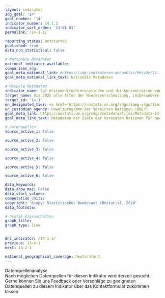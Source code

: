 ```yaml
---
layout: indicator
sdg_goal: '14'
goal_number: '14'
indicator_number: 14.1.1
indicator_sort_order: '14-01-01'
permalink: /14-1-1/

reporting_status: notstarted
published: true
data_non_statistical: false

# Nationale Metadaten
national_indicator_available: 
comparison_sdg: 
goal_meta_national_link: #https://sdg-indikatoren.de/public/MetaDe/14.1.1.pdf
goal_meta_national_link_text: Nationale Metadaten

# Globale Metadaten
indicator_name: (a) Küsteneutrophierungsindex und (b) Konzentration von Plastikmüll
target_name: Bis 2025 alle Arten der Meeresverschmutzung, insbesondere durch vom Lande ausgehende Tätigkeiten und namentlich Meeresmüll und Nährstoffbelastung, verhüten und erheblich verringern
target_id: '14.1'
un_designated_tier: <a href='https://unstats.un.org/sdgs/iaeg-sdgs/tier-classification/' title='Klicken Sie hier um weitere Informationen zur UN-Tier-Klassifikation zu erhalten.'>Tier II</a>
un_custodian_agency: Umweltprogramm der Vereinten Nationen (UNEP)
goal_meta_link: https://unstats.un.org/sdgs/metadata/files/Metadata-14-01-01.pdf
goal_meta_link_text: Metadaten der Ziele der Vereinten Nationen für nachhaltige Entwicklung

# Datenquellen
source_active_1: false

source_active_2: false

source_active_3: false

source_active_4: false

source_active_5: false

source_active_6: false

data_keywords: 
data_show_map: False
data_start_values: 
computation_units: 
copyright: '&copy; Statistisches Bundesamt (Destatis), 2020'
data_footnote: 

# Grafik Eigenschaften
graph_title: 
graph_type: line


dns_indicator: /14-1-a/
previous: 13-b-1
next: 14-2-1

national_geographical_coverage: Deutschland
---
```


<span class="status notstarted"> Datenquellenanalyse </span><br>
Nach möglichen Datenquellen für diesen Indikator wird derzeit gesucht.
Gerne können Sie uns Feedback oder Vorschläge zu geeigneten Datenquellen zu diesem Indikator über das Kontaktformular zukommen lassen.